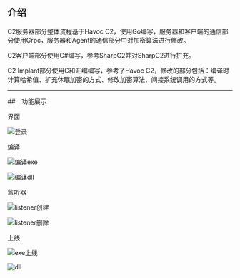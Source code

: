 ## 介绍

C2服务器部分整体流程基于Havoc C2，使用Go编写，服务器和客户端的通信部分使用Grpc，服务器和Agent的通信部分中对加密算法进行修改。

C2客户端部分使用C#编写，参考SharpC2并对SharpC2进行扩充。

C2 Implant部分使用C和汇编编写，参考了Havoc C2，修改的部分包括：编译时计算哈希值、扩充休眠加密的方式、修改加密算法、间接系统调用的方式等。

---
##　功能展示

界面

![登录](https://github.com/user-attachments/assets/ccd90c91-b63e-4c3e-a924-87597189bf07)

编译

![编译exe](https://github.com/user-attachments/assets/721c9944-72a9-4de9-89fe-46c4a90fd47c)

![编译dll](https://github.com/user-attachments/assets/a0e74973-6bc6-4ecd-935b-3d0c7007a538)

监听器

![listener创建](https://github.com/user-attachments/assets/8ab6a51c-99ef-4aeb-ac94-6b6a4493bc0a)

![listener删除](https://github.com/user-attachments/assets/e4a7623b-d07e-4c8b-899d-0ee0895fc41b)

上线

![exe上线](https://github.com/user-attachments/assets/ba193328-6dc7-4cce-9b6f-a9a505f3d2b1)

![dll](https://github.com/user-attachments/assets/68f7407b-69a9-4833-8d1f-8391a963faa1)
